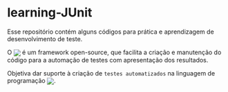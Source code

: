 # learning-JUnit

Esse repositório contém alguns códigos para prática e aprendizagem de desenvolvimento de teste.

O [<img align="center" src="https://img.shields.io/badge/-JUnit 5-25A162?logo=junit&style=flat" style="max-width:100%;">](https://junit.org/junit5/) é um framework open-source, que facilita a criação e manutenção do código para a automação de testes com apresentação dos resultados.

Objetiva dar suporte à criação de `testes automatizados` na linguagem de programação [<img align="center" src="https://img.shields.io/badge/-Java-007396?logo=Java&style=flat" style="max-width:100%;">](https://www.java.com/pt-BR/).
